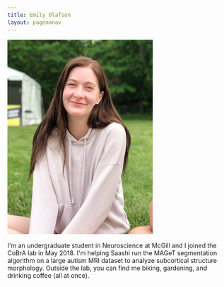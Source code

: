 ```yaml
---
title: Emily Olafson
layout: pagenonav
---
```

![Emily Olafson](/images/Emily_Olafson.png)

I'm an undergraduate student in Neuroscience at McGill and I joined the CoBrA lab in May 2018. I'm helping Saashi run the MAGeT segmentation algorithm on a large autism MRI dataset to analyze subcortical structure morphology. Outside the lab, you can find me biking, gardening, and drinking coffee (all at once). 
